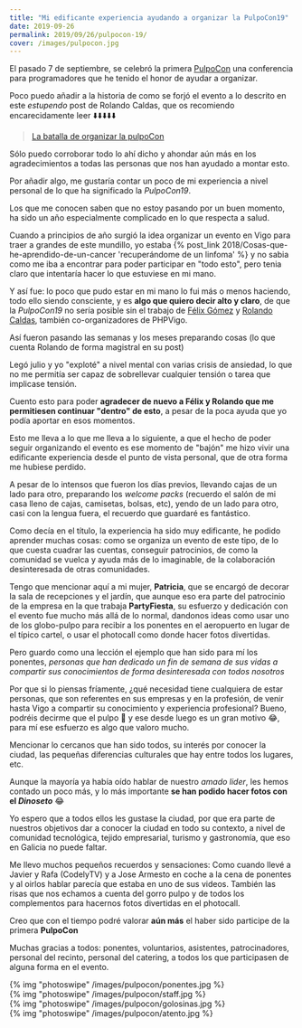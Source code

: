 ```yaml
---
title: "Mi edificante experiencia ayudando a organizar la PulpoCon19"
date: 2019-09-26
permalink: 2019/09/26/pulpocon-19/
cover: /images/pulpocon.jpg
---
```


El pasado 7 de septiembre, se celebró la primera [PulpoCon](https://2019.pulpocon.es) una conferencia para programadores que he tenido el honor de ayudar a organizar.

Poco puedo añadir a la historia de como se forjó el evento a lo descrito en este *estupendo* post de Rolando Caldas, que os recomiendo encarecidamente leer ⬇️⬇️⬇️⬇️⬇️

> [La batalla de organizar la pulpoCon](https://www.linkedin.com/pulse/la-batalla-de-organizar-pulpocon-rolando-caldas-s%C3%A1nchez/)

Sólo puedo corroborar todo lo ahí dicho y ahondar aún más en los agradecimientos a todas las personas que nos han ayudado a montar esto.

Por añadir algo, me gustaría contar un poco de mi experiencia a nivel personal de lo que ha significado la *PulpoCon19*.

Los que me conocen saben que no estoy pasando por un buen momento, ha sido un año especialmente complicado en lo que respecta a salud.

Cuando a principios de año surgió la idea organizar un evento en Vigo para traer a grandes de este mundillo, yo estaba {% post_link 2018/Cosas-que-he-aprendido-de-un-cancer 'recuperándome de un linfoma' %} y no sabia como me iba a encontrar para poder participar en "todo esto", pero tenia claro que intentaría hacer lo que estuviese en mi mano.

Y así fue: lo poco que pudo estar en mi mano lo fui más o menos haciendo, todo ello siendo consciente, y es **algo que quiero decir alto y claro**, de que la *PulpoCon19* no sería posible sin el trabajo de [Félix Gómez](https://twitter.com/felixgomezlopez) y [Rolando Caldas](https://twitter.com/rolando_caldas?lang=es), también co-organizadores de PHPVigo.

Así fueron pasando las semanas y los meses preparando cosas (lo que cuenta Rolando de forma magistral en su post)

Legó julio y yo "exploté" a nivel mental con varias crisis de ansiedad, lo que no me permitía ser capaz de sobrellevar cualquier tensión o tarea que implicase tensión.

Cuento esto para poder **agradecer de nuevo a Félix y Rolando que me permitiesen continuar "dentro" de esto**, a pesar de la poca ayuda que yo podía aportar en esos momentos.

Esto me lleva a lo que me lleva a lo siguiente, a que el hecho de poder seguir organizando el evento es ese momento de "bajón" me hizo vivir una edificante experiencia desde el punto de vista personal, que de otra forma me hubiese perdido.

A pesar de lo intensos que fueron los días previos, llevando cajas de un lado para otro, preparando los _welcome packs_ (recuerdo el salón de mi casa lleno de cajas, camisetas, bolsas, etc), yendo de un lado para otro, casi con la lengua fuera, el recuerdo que guardaré es fantástico.

Como decía en el título, la experiencia ha sido muy edificante, he podido aprender muchas cosas: como se organiza un evento de este tipo, de lo que cuesta cuadrar las cuentas, conseguir patrocinios, de como la comunidad se vuelca y ayuda más de lo imaginable, de la colaboración desinteresada de otras comunidades.

Tengo que mencionar aquí a mi mujer, **Patricia**, que se encargó de decorar la sala de recepciones y el jardín, que aunque eso era parte del patrocinio de la empresa en la que trabaja **PartyFiesta**, su esfuerzo y dedicación con el evento fue mucho más allá de lo normal, dandonos ideas como usar uno de los globo-pulpo para recibir a los ponentes en el aeropuerto en lugar de el típico cartel, o usar el photocall como donde hacer fotos divertidas. 

Pero guardo como una lección el ejemplo que han sido para mí los ponentes, *personas que han dedicado un fin de semana de sus vidas a compartir sus conocimientos de forma desinteresada con todos nosotros*

Por que si lo piensas fríamente, ¿qué necesidad tiene cualquiera de estar personas, que son referentes en sus empresas y en la profesión, de venir hasta Vigo a compartir su conocimiento y experiencia profesional? Bueno, podréis decirme que el pulpo :octopus: y ese desde luego es un gran motivo :joy:, para mí ese esfuerzo es algo que valoro mucho.

Mencionar lo cercanos que han sido todos, su interés por conocer la ciudad, las pequeñas diferencias culturales que hay entre todos los lugares, etc.

Aunque la mayoría ya había oído hablar de nuestro _amado lider_, les hemos contado un poco más, y lo más importante **se han podido hacer fotos con el _Dinoseto_** :joy:

Yo espero que a todos ellos les gustase la ciudad, por que era parte de nuestros objetivos dar a conocer la ciudad en todo su contexto, a nivel de comunidad tecnológica, tejido empresarial, turismo y gastronomía, que eso en Galicia no puede faltar.

Me llevo muchos pequeños recuerdos y sensaciones: Como cuando llevé a Javier y Rafa (CodelyTV) y a Jose Armesto en coche a la cena de ponentes y al oirlos hablar parecía que estaba en uno de sus videos. También las risas que nos echamos a cuenta del gorro pulpo y de todos los complementos para hacernos fotos divertidas en el photocall.

Creo que con el tiempo podré valorar **aún más** el haber sido participe de la primera **PulpoCon**

Muchas gracias a todos: ponentes, voluntarios, asistentes, patrocinadores, personal del recinto, personal del catering, a todos los que participasen de alguna forma en el evento.

<div class="left-50">
  {% img "photoswipe" /images/pulpocon/ponentes.jpg %}
</div>

<div class="left-50">
  {% img "photoswipe" /images/pulpocon/staff.jpg %}
</div>

<div class="left-50">
  {% img "photoswipe" /images/pulpocon/golosinas.jpg %}
</div>

<div class="left-50">
  {% img "photoswipe" /images/pulpocon/atento.jpg %}
</div>
<div class="clearfix"></div>








  
 





